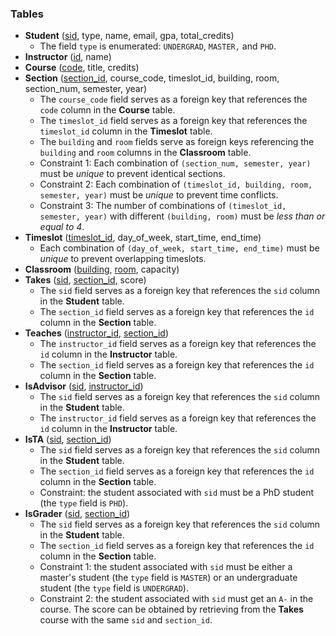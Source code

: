 ### Tables

* **Student** (<u>sid</u>, type, name, email, gpa, total_credits)
    * The field `type` is enumerated: `UNDERGRAD`, `MASTER,` and `PHD`.
* **Instructor** (<u>id</u>, name)
* **Course** (<u>code</u>, title, credits)
* **Section** (<u>section_id</u>, course_code, timeslot_id, building, room, section_num, semester, year)
    * The `course_code` field serves as a foreign key that references the `code` column in the **Course** table.
    * The `timeslot_id` field serves as a foreign key that references the `timeslot_id` column in the **Timeslot** table.
    * The `building` and `room` fields serve as foreign keys referencing the `building` and `room` columns in the **Classroom** table.
    * Constraint 1: Each combination of `(section_num, semester, year)` must be *unique* to prevent identical sections.
    * Constraint 2: Each combination of `(timeslot_id, building, room, semester, year)` must be *unique* to prevent time conflicts.
    * Constraint 3: The number of combinations of `(timeslot_id, semester, year)` with different `(building, room)` must be *less than or equal to 4*.
* **Timeslot** (<u>timeslot_id</u>, day_of_week, start_time, end_time)
    * Each combination of `(day_of_week, start_time, end_time)` must be *unique* to prevent overlapping timeslots.
* **Classroom** (<u>building</u>, <u>room</u>, capacity)
* **Takes** (<u>sid</u>, <u>section_id</u>, score)
    * The `sid` field serves as a foreign key that references the `sid` column in the **Student** table.
    * The `section_id` field serves as a foreign key that references the `id` column in the **Section** table.
* **Teaches** (<u>instructor_id</u>, <u>section_id</u>)
    * The `instructor_id` field serves as a foreign key that references the `id` column in the **Instructor** table.
    * The `section_id` field serves as a foreign key that references the `id` column in the **Section** table.
* **IsAdvisor** (<u>sid</u>, <u>instructor_id</u>)
    * The `sid` field serves as a foreign key that references the `sid` column in the **Student** table.
    * The `instructor_id` field serves as a foreign key that references the `id` column in the **Instructor** table.
* **IsTA** (<u>sid</u>, <u>section_id</u>)
    * The `sid` field serves as a foreign key that references the `sid` column in the **Student** table.
    * The `section_id` field serves as a foreign key that references the `id` column in the **Section** table.
    * Constraint: the student associated with `sid` must be a PhD student (the `type` field is `PHD`).
* **IsGrader** (<u>sid</u>, <u>section_id</u>)
    * The `sid` field serves as a foreign key that references the `sid` column in the **Student** table.
    * The `section_id` field serves as a foreign key that references the `id` column in the **Section** table.
    * Constraint 1: the student associated with `sid` must be either a master's student (the `type` field is `MASTER`) or an undergraduate student (the `type` field is `UNDERGRAD`).
    * Constraint 2: the student associated with `sid` must get an `A-` in the course. The score can be obtained by retrieving from the **Takes** course with the same `sid` and `section_id`.